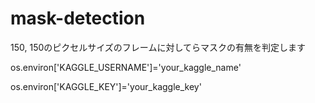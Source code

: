 # mask-detection
150, 150のピクセルサイズのフレームに対してらマスクの有無を判定します


os.environ['KAGGLE_USERNAME']='your_kaggle_name'

os.environ['KAGGLE_KEY']='your_kaggle_key'
